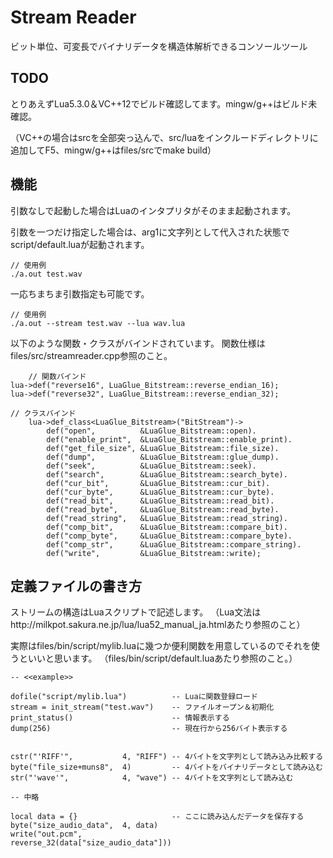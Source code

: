 # Stream Reader

ビット単位、可変長でバイナリデータを構造体解析できるコンソールツール

## TODO

とりあえずLua5.3.0＆VC++12でビルド確認してます。mingw/g++はビルド未確認。

（VC++の場合はsrcを全部突っ込んで、src/luaをインクルードディレクトリに追加してF5、mingw/g++はfiles/srcでmake build）

## 機能
引数なしで起動した場合はLuaのインタプリタがそのまま起動されます。

引数を一つだけ指定した場合は、arg1に文字列として代入された状態でscript/default.luaが起動されます。

    // 使用例
    ./a.out test.wav

一応ちまちま引数指定も可能です。

    // 使用例
    ./a.out --stream test.wav --lua wav.lua

以下のような関数・クラスがバインドされています。
関数仕様はfiles/src/streamreader.cpp参照のこと。

        // 関数バインド
	lua->def("reverse16", LuaGlue_Bitstream::reverse_endian_16);
	lua->def("reverse32", LuaGlue_Bitstream::reverse_endian_32);

	// クラスバインド
    	lua->def_class<LuaGlue_Bitstream>("BitStream")->
    		def("open",          &LuaGlue_Bitstream::open).
    		def("enable_print",  &LuaGlue_Bitstream::enable_print).
    		def("get_file_size", &LuaGlue_Bitstream::file_size).
    		def("dump",          &LuaGlue_Bitstream::glue_dump).
    		def("seek",          &LuaGlue_Bitstream::seek).
    		def("search",        &LuaGlue_Bitstream::search_byte).
    		def("cur_bit",       &LuaGlue_Bitstream::cur_bit).
    		def("cur_byte",      &LuaGlue_Bitstream::cur_byte).
    		def("read_bit",      &LuaGlue_Bitstream::read_bit).
    		def("read_byte",     &LuaGlue_Bitstream::read_byte).
    		def("read_string",   &LuaGlue_Bitstream::read_string).
    		def("comp_bit",      &LuaGlue_Bitstream::compare_bit).
    		def("comp_byte",     &LuaGlue_Bitstream::compare_byte).
    		def("comp_str",      &LuaGlue_Bitstream::compare_string).
    		def("write",         &LuaGlue_Bitstream::write);

## 定義ファイルの書き方

ストリームの構造はLuaスクリプトで記述します。
（Lua文法はhttp://milkpot.sakura.ne.jp/lua/lua52_manual_ja.htmlあたり参照のこと）

実際はfiles/bin/script/mylib.luaに幾つか便利関数を用意しているのでそれを使うといいと思います。
（files/bin/script/default.luaあたり参照のこと。）

    -- <<example>>

    dofile("script/mylib.lua")          -- Luaに関数登録ロード
    stream = init_stream("test.wav")    -- ファイルオープン＆初期化
    print_status()                      -- 情報表示する
    dump(256)                           -- 現在行から256バイト表示する 
    
    
    cstr("'RIFF'",           4, "RIFF") -- 4バイトを文字列として読み込み比較する
    byte("file_size+muns8",  4)         -- 4バイトをバイナリデータとして読み込む
    str("'wave'",            4, "wave") -- 4バイトを文字列として読み込む
    
    -- 中略
    
    local data = {}                     -- ここに読み込んだデータを保存する
    byte("size_audio_data",  4, data)
    write("out.pcm",                     reverse_32(data["size_audio_data"]))

